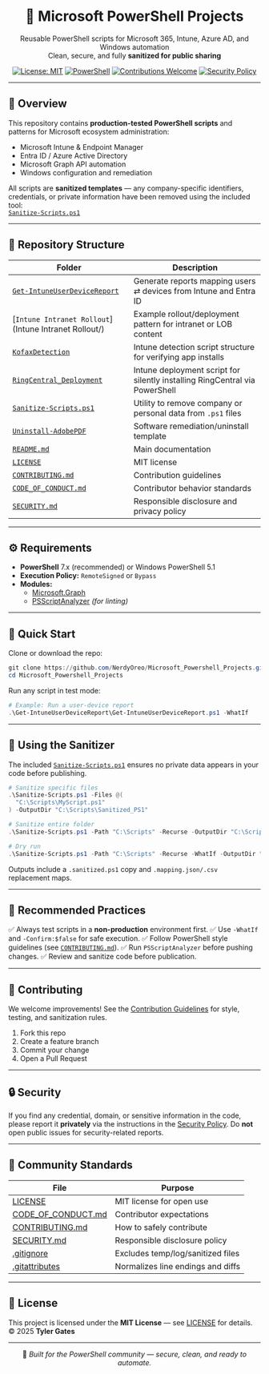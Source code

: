 <div align="center">

# 🧠 Microsoft PowerShell Projects
Reusable PowerShell scripts for Microsoft 365, Intune, Azure AD, and Windows automation  
Clean, secure, and fully **sanitized for public sharing**

[![License: MIT](https://img.shields.io/badge/License-MIT-blue.svg)](LICENSE)
[![PowerShell](https://img.shields.io/badge/Language-PowerShell-5391FE?logo=powershell&logoColor=white)](https://learn.microsoft.com/powershell/)
[![Contributions Welcome](https://img.shields.io/badge/Contributions-Welcome-brightgreen.svg)](CONTRIBUTING.md)
[![Security Policy](https://img.shields.io/badge/Security-Policy-red.svg)](SECURITY.md)

</div>

---

## 📘 Overview

This repository contains **production-tested PowerShell scripts** and patterns for Microsoft ecosystem administration:

- Microsoft Intune & Endpoint Manager  
- Entra ID / Azure Active Directory  
- Microsoft Graph API automation  
- Windows configuration and remediation

All scripts are **sanitized templates** — any company-specific identifiers, credentials, or private information have been removed using the included tool:  
[`Sanitize-Scripts.ps1`](Sanitize-Scripts.ps1)

---

## 📁 Repository Structure

| Folder | Description |
|--------|--------------|
| [`Get-IntuneUserDeviceReport`](Get-IntuneUserDeviceReport/) | Generate reports mapping users ⇄ devices from Intune and Entra ID |
| [`Intune Intranet Rollout`](Intune Intranet Rollout/) | Example rollout/deployment pattern for intranet or LOB content |
| [`KofaxDetection`](KofaxDetection/) | Intune detection script structure for verifying app installs |
| [`RingCentral_Deployment`](RingCentral_Deployment/) | Intune deployment script for silently installing RingCentral via PowerShell |
| [`Sanitize-Scripts.ps1`](Sanitize-Scripts.ps1) | Utility to remove company or personal data from `.ps1` files |
| [`Uninstall-AdobePDF`](Uninstall-AdobePDF/) | Software remediation/uninstall template |
| [`README.md`](README.md) | Main documentation |
| [`LICENSE`](LICENSE) | MIT license |
| [`CONTRIBUTING.md`](CONTRIBUTING.md) | Contribution guidelines |
| [`CODE_OF_CONDUCT.md`](CODE_OF_CONDUCT.md) | Contributor behavior standards |
| [`SECURITY.md`](SECURITY.md) | Responsible disclosure and privacy policy |


---

## ⚙️ Requirements

- **PowerShell** 7.x (recommended) or Windows PowerShell 5.1  
- **Execution Policy:** `RemoteSigned` or `Bypass`  
- **Modules:**  
  - [Microsoft.Graph](https://www.powershellgallery.com/packages/Microsoft.Graph)  
  - [PSScriptAnalyzer](https://www.powershellgallery.com/packages/PSScriptAnalyzer) *(for linting)*  

---

## 🚀 Quick Start

Clone or download the repo:

```powershell
git clone https://github.com/NerdyOreo/Microsoft_Powershell_Projects.git
cd Microsoft_Powershell_Projects
````

Run any script in test mode:

```powershell
# Example: Run a user-device report
.\Get-IntuneUserDeviceReport\Get-IntuneUserDeviceReport.ps1 -WhatIf
```

---

## 🧹 Using the Sanitizer

The included [`Sanitize-Scripts.ps1`](Sanitize-Scripts.ps1) ensures no private data appears in your code before publishing.

```powershell
# Sanitize specific files
.\Sanitize-Scripts.ps1 -Files @(
  "C:\Scripts\MyScript.ps1"
) -OutputDir "C:\Scripts\Sanitized_PS1"

# Sanitize entire folder
.\Sanitize-Scripts.ps1 -Path "C:\Scripts" -Recurse -OutputDir "C:\Scripts\Sanitized_PS1"

# Dry run
.\Sanitize-Scripts.ps1 -Path "C:\Scripts" -Recurse -WhatIf -OutputDir "C:\Scripts\Sanitized_PS1"
```

Outputs include a `.sanitized.ps1` copy and `.mapping.json/.csv` replacement maps.

---

## 🧰 Recommended Practices

✅ Always test scripts in a **non-production** environment first.
✅ Use `-WhatIf` and `-Confirm:$false` for safe execution.
✅ Follow PowerShell style guidelines (see [`CONTRIBUTING.md`](CONTRIBUTING.md)).
✅ Run `PSScriptAnalyzer` before pushing changes.
✅ Review and sanitize code before publication.

---

## 🤝 Contributing

We welcome improvements!
See the [Contribution Guidelines](CONTRIBUTING.md) for style, testing, and sanitization rules.

1. Fork this repo
2. Create a feature branch
3. Commit your change
4. Open a Pull Request

---

## 🔒 Security

If you find any credential, domain, or sensitive information in the code, please report it **privately** via the instructions in the [Security Policy](SECURITY.md).
Do **not** open public issues for security-related reports.

---

## 🧭 Community Standards

| File                                     | Purpose                           |
| ---------------------------------------- | --------------------------------- |
| [LICENSE](LICENSE)                       | MIT license for open use          |
| [CODE_OF_CONDUCT.md](CODE_OF_CONDUCT.md) | Contributor expectations          |
| [CONTRIBUTING.md](CONTRIBUTING.md)       | How to safely contribute          |
| [SECURITY.md](SECURITY.md)               | Responsible disclosure policy     |
| [.gitignore](.gitignore)                 | Excludes temp/log/sanitized files |
| [.gitattributes](.gitattributes)         | Normalizes line endings and diffs |

---

## 🪪 License

This project is licensed under the **MIT License** — see [LICENSE](LICENSE) for details.
© 2025 **Tyler Gates**

---

<div align="center">

💙 *Built for the PowerShell community — secure, clean, and ready to automate.*

</div>

